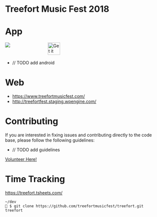 # Treefort Music Fest 2018

# App
<a href="https://itunes.apple.com/us/app/treefort-music-fest/id608181277?mt=8" style="display:inline-block;overflow:hidden;background:url(https://linkmaker.itunes.apple.com/assets/shared/badges/en-us/appstore-lrg.svg) no-repeat;width:135px;height:40px;background-size:contain;"><img src="https://linkmaker.itunes.apple.com/assets/shared/badges/en-us/appstore-lrg.svg" /></a>
<a href='https://play.google.com/store/apps/details?id=com.treefortmusicfest.treefort&pcampaignid=MKT-Other-global-all-co-prtnr-py-PartBadge-Mar2515-1'><img alt='Get it on Google Play' src='https://play.google.com/intl/en_us/badges/images/generic/en_badge_web_generic.png' style="height:40px"/></a>
- // TODO add android

# Web
- https://www.treefortmusicfest.com/
- http://treefortfest.staging.wpengine.com/

# Contributing
If you are interested in fixing issues and contributing directly to the code base, please follow the following guidelines:
- // TODO add guidelines

[Volunteer Here!](https://www.treefortmusicfest.com/get-involved/volunteer/)

# Time Tracking
https://treefort.tsheets.com/

```
~/dev
🐶 $ git clone https://github.com/treefortmusicfest/treefort.git treefort
```

